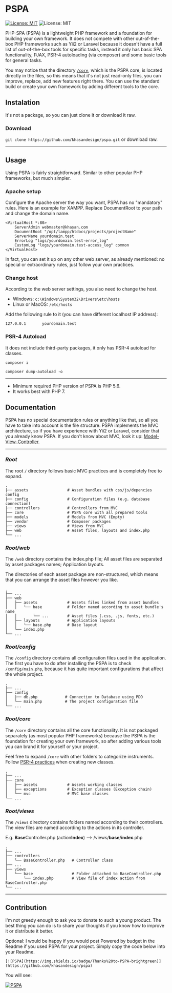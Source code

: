 # PSPA

[![License: MIT](https://img.shields.io/badge/License-MIT-brightgreen.svg)](https://opensource.org/licenses/MIT)
![License: MIT](https://img.shields.io/badge/Process-In%20Dev-red)

PHP-SPA (PSPA) is a lightweight PHP framework and a foundation for building your own framework. It does not compete with
other out-of-the-box PHP frameworks such as Yii2 or Laravel because it doesn't have a full list of out-of-the-box tools
for specific tasks, instead it only has basic SPA functionality, PJAX, PSR-4 autoloading (via composer) and some basic
tools for general tasks.

You may notice that the directory [`/core`](#_rootcore_), which is the PSPA core, is located directly in the files, so
this means that it's not just read-only files, you can improve, replace, add new features right there. You can use the
standard build or create your own framework by adding different tools to the core.

## Instalation

It's not a package, so you can just clone it or download it raw.

### Download

`git clone https://github.com/khasandesign/pspa.git` or download raw.

---

## Usage

Using PSPA is fairly straightforward. Similar to other popular PHP frameworks, but much simpler.

### Apache setup

Configure the Apache server the way you want, PSPA has no "mandatory" rules. Here is an example for XAMPP. Replace
DocumentRoot to your path and change the domain name.

```
<VirtualHost *:80>
    ServerAdmin webmaster@khasan.com
    DocumentRoot "/opt/lampp/htdocs/projects/projectName"
    ServerName yourdomain.test
    ErrorLog "logs/yourdomain.test-error_log"
    CustomLog "logs/yourdomain.test-access_log" common
</VirtualHost>
```

In fact, you can set it up on any other web server, as already mentioned: no special or extraordinary rules, just follow
your own practices.

### Change host

According to the web server settings, you also need to change the host.

- Windows: `c:\Windows\System32\Drivers\etc\hosts`
- Linux or MacOS: `/etc/hosts`

Add the following rule to it (you can have different localhost IP address):

```
127.0.0.1       yourdomain.test
```

### PSR-4 Autoload

It does not include third-party packages, it only has PSR-4 autoload for classes.

`composer i`

`composer dump-autoload -o`

---

- Minimum required PHP version of PSPA is PHP 5.6.
- It works best with PHP 7.

## Documentation

PSPA has no special documentation rules or anything like that, so all you have to take into account is the file
structure. PSPA implements the MVC architecture, so if you have experience with Yii2 or Laravel, consider that you
already know PSPA. If you don't know about MVC, look it
up: [Model-View-Controller](https://en.wikipedia.org/wiki/Model%E2%80%93view%E2%80%93controller).

---

### _Root_

The root `/` directory follows basic MVC practices and is completely free to expand.

    .
    ├── assets                 # Asset bundles with css/js/depencies config
    ├── config                 # Configuration files (e.g. database connection)
    ├── controllers            # Controllers from MVC
    ├── core                   # PSPA core with all prepared tools
    ├── models                 # Models from MVC (Empty)
    ├── vendor                 # Composer packages
    ├── views                  # Views from MVC
    ├── web                    # Asset files, layouts and index.php
    └── ...

### _Root/web_

The `/web` directory contains the index.php file; All asset files are separated by asset packages names; Application
layouts.

The directories of each asset package are non-structured, which means that you can arrange the asset files however you
like.

    .
    ├── ...
    ├── web                    
    │   ├── assets             # Assets files linked from asset bundles
    │   │   └── base           # Folder named according to asset bundle's name
    │   │       └── ...        # Asset files (.css, .js, fonts, etc.)
    │   ├── layouts            # Application layouts
    │   │   └── base.php       # Base layout
    │   └── index.php
    └── ...

### _Root/config_

The `/config` directory contains all configuration files used in the application. The first you have to do after
installing the PSPA is to check `/config/main.php`, because it has quite important configurations that affect the whole
project.

    .
    ├── ...
    ├── config
    │   ├── db.php            # Connection to Database using PDO
    │   └── main.php          # The project configuration file
    └── ...

### _Root/core_

The `/core` directory contains all the core functionality. It is not packaged separately (as most popular PHP
frameworks) because the PSPA is the foundation for creating your own framework, so after adding various tools you can
brand it for yourself or your project.

Feel free to expand `/core` with other folders to categorize instruments.
Follow [PSR-4 practices](https://www.php-fig.org/psr/psr-4/) when creating new classes.

    .
    ├── ...
    ├── core                   
    │   ├── assets             # Assets working classes
    │   ├── exceptions         # Exception classes (Exception chain)
    │   └── mvc                # MVC base classes
    └── ...

### _Root/views_

The `/views` directory contains folders named according to their controllers. The view files are named according to the
actions in its controller.

E.g. **Base**Controller.php (action**Index**) –> /views/**base**/**index**.php

    .
    ├── ...
    ├── controllers              
    │   └── BaseController.php   # Controller class
    ├── ...
    ├── views                    
    │   └── base                 # Folder attached to BaseController.php
    │       └── index.php        # View file of index action from BaseController.php
    └── ...

---

## Contribution

I'm not greedy enough to ask you to donate to such a young product. The best thing you can do is to share your thoughts
if you know how to improve it or distribute it better.

Optional: I would be happy if you would post Powered by budget in the Readme if you used PSPA for your project. Simply
copy the code below into your Readme.

```
[![PSPA](https://img.shields.io/badge/Thanks%20to-PSPA-brightgreen)](https://github.com/khasandesign/pspa)
```

You will see:

[![PSPA](https://img.shields.io/badge/Thanks%20to-PSPA-blue)](https://github.com/khasandesign/pspa)